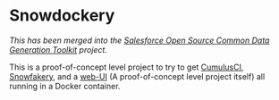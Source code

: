 # Snowdockery

_This has been merged into the [Salesforce Open Source Common Data Generation Toolkit](https://github.com/SFDO-Community-Sprints/DataGenerationToolkit) project._

This is a proof-of-concept level project to try to get [CumulusCI](https://github.com/SFDO-Tooling/CumulusC), [Snowfakery](https://github.com/SFDO-Tooling/Snowfakery), and a [web-UI](https://github.com/SFDO-Community-Sprints/DataGenerationToolkit/tree/master/proofs-of-concept/SnowmakeryEditor) (A proof-of-concept level project itself) all running in a Docker container.
